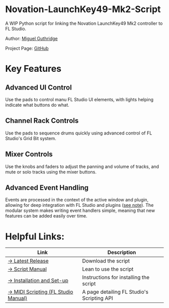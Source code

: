 # Novation-LaunchKey49-Mk2-Script

A WIP Python script for linking the Novation LaunchKey49 Mk2 controller to FL Studio.

Author: [Miguel Guthridge](https://www.youtube.com/channel/UCPB_zkvsJKuIkCgEzoXtN3g)

Project Page: [GitHub](https://github.com/MiguelGuthridge/Novation-LaunchKey49-Mk2-Script)

# Key Features

## Advanced UI Control

Use the pads to control manu FL Studio UI elements, with lights helping indicate what buttons do what.

## Channel Rack Controls

Use the pads to sequence drums quickly using advanced control of FL Studio's Grid Bit system.

## Mixer Controls

Use the knobs and faders to adjust the panning and volume of tracks, and mute or solo tracks using the mixer buttons.

## Advanced Event Handling

Events are processed in the context of the active window and plugin, allowing for deep integration with FL Studio and plugins ([see note](https://github.com/MiguelGuthridge/Novation-LaunchKey-Mk2-Script/wiki/Plugin-Specific-Event-Handlers#important-note)). The modular system makes writing event handlers simple, meaning that new features can be added easily over time.

# Helpful Links:

| Link | Description |
| ---        |    ---   |
| [-> Latest Release](https://github.com/MiguelGuthridge/Novation-LaunchKey-Mk2-Script/releases) | Download the script |
| [-> Script Manual](https://github.com/MiguelGuthridge/Novation-LaunchKey-Mk2-Script/wiki) | Lean to use the script |
| [-> Installation and Set-up](https://github.com/MiguelGuthridge/Novation-LaunchKey-Mk2-Script/wiki/Installation-and-Set-up) | Instructions for installing the script |
| [-> MIDI Scripting (FL Studio Manual)](https://www.image-line.com/support/flstudio_online_manual/html/midi_scripting.htm) | A page detailing FL Studio's Scripting API |
